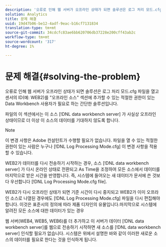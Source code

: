 ```yaml
---
description: '오류로 인해 웹 서버가 오프라인 상태가 되면 솔루션은 로그 처리 모드.cfg 파일을 열고 센서의 ID(예: WEB2)를 "오프라인 소스" 섹션에 추가할 수 있는 적절한 권한이 있는 Data Workbench 사용자가 필요로 하는 간단한 솔루션입니다.'
solution: Analytics
title: 문제 해결
uuid: 19d47b06-be12-4adf-9eac-b16cf7131834
translation-type: tm+mt
source-git-commit: 34cdcfc83ae6bb620706db37228e200cff43ab2c
workflow-type: tm+mt
source-wordcount: '317'
ht-degree: 1%

---
```



# 문제 해결{#solving-the-problem}

오류로 인해 웹 서버가 오프라인 상태가 되면 솔루션은 로그 처리 모드.cfg 파일을 열고 센서의 ID(예: WEB2)를 &quot;오프라인 소스&quot; 섹션에 추가할 수 있는 적절한 권한이 있는 Data Workbench 사용자가 필요로 하는 간단한 솔루션입니다.

파일의 이 섹션에서는 이 소스 [!DNL data workbench server] 가 사실상 오프라인 상태이므로 더 이상 이 소스의 데이터를 기대하지 않도록 합니다.

>[!NOTE]
>
>이 변경 사항은 Adobe 컨설턴트가 수행할 필요가 없습니다. 파일을 열 수 있는 적절한 권한이 있는 사람은 누구나 [!DNL Log Processing Mode.cfg] 이 변경 사항을 적용할 수 있습니다.

WEB2가 데이터를 다시 전송하기 시작하는 경우, 소스 [!DNL data workbench server] 가 다시 온라인 상태로 전환되고 As Time을 조정하여 모든 소스에서 데이터를 마지막으로 받은 시간을 반영합니다. 즉, 시스템에 들어오는 새 데이터가 문서에 쓴 것보다 우선합니다 [!DNL Log Processing Mode.cfg file].

WEB2가 다시 오프라인 상태가 되면 기준 시간이 다시 중지되고 WEB2가 이미 오프라인 소스로 나열된 경우에도 [!DNL Log Processing Mode.cfg] 파일을 다시 편집해야 합니다. 이것은 표준시의 정의에 따라 제품 디자인의 유물입니다.마지막으로 시스템에 알려진 모든 소스에 대한 데이터가 있는 경우

웹 서버(WEB4, WEB5, WEB6)를 더 추가하고 이 서버가 데이터 [!DNL data workbench server]를 웹으로 전송하기 시작하면 새 소스를 [!DNL data workbench server] 인식할 필요가 없습니다. 시스템은 위에서 설명한 바와 같이 이러한 새로운 소스의 데이터를 필요로 한다는 것을 인식하게 됩니다.
